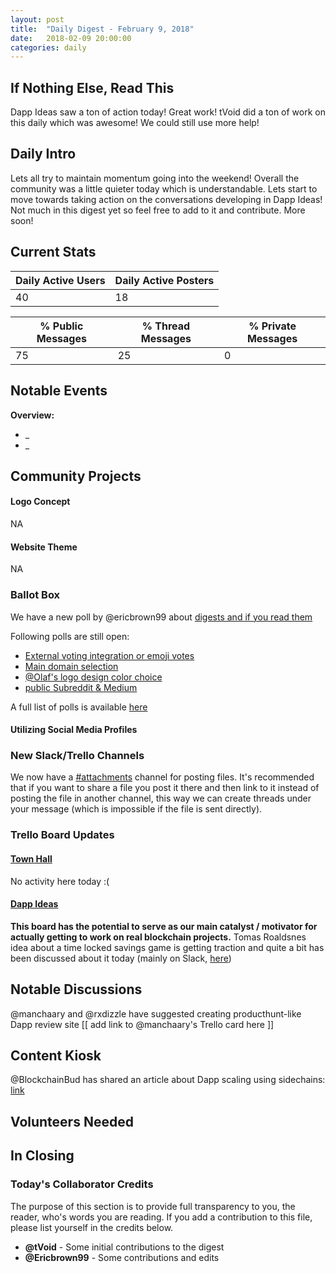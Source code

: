 ```yaml
---
layout: post
title:  "Daily Digest - February 9, 2018"
date:   2018-02-09 20:00:00
categories: daily
---
```

## If Nothing Else, Read This
Dapp Ideas saw a ton of action today! Great work! tVoid did a ton of work on this daily which was awesome! We could still use more help!

## Daily Intro
Lets all try to maintain momentum going into the weekend! Overall the community was a little quieter today which is understandable.  Lets start to move towards taking action on the conversations developing in Dapp Ideas!  Not much in this digest yet so feel free to add to it and contribute. More soon!

## Current Stats

| Daily Active Users | Daily Active Posters|
|--------------------|---------------------|
| 40 | 18   | 

| % Public Messages | % Thread Messages | % Private Messages |
|-------------------|-------------------|--------------------|
| 75 | 25 | 0  |


## Notable Events

**Overview:**

* _
* _

## Community Projects

#### Logo Concept
NA

#### Website Theme
NA

### Ballot Box
We have a new poll by @ericbrown99 about [digests and if you read them](https://dappsociety.slack.com/archives/C94SG4VK7/p1518182354000434)

Following polls are still open:
* [External voting integration or emoji votes](https://dappsociety.slack.com/archives/C94SG4VK7/p1517938181000786)
* [Main domain selection](https://dappsociety.slack.com/archives/C94SG4VK7/p1517949707000131)
* [@Olaf's logo design color choice](https://dappsociety.slack.com/files/U955F5K0F/F969J5ZS6/instasize_180208212202.png)
* [public Subreddit & Medium](https://dappsociety.slack.com/archives/C94SG4VK7/p1518053814000088)

A full list of polls is available [here](https://trello.com/c/CyOTAFX8)

#### Utilizing Social Media Profiles


### New  Slack/Trello Channels
We now have a [#attachments](https://dappsociety.slack.com/messages/C96PYAY6N) channel for posting files. It's recommended that if you want to share a file you post it there and then link to it instead of posting the file in another channel, this way we can create threads under your message (which is impossible if the file is sent directly).

### Trello Board Updates

#### [Town Hall](https://trello.com/b/Gpm7rwac/town-hall)
No activity here today :(

#### [Dapp Ideas](https://trello.com/b/UNFkVdpL/dapp-ideas)
**This board has the potential to serve as our main catalyst / motivator for actually getting to work on real blockchain projects.**
Tomas Roaldsnes idea about a time locked savings game is getting traction and quite a bit has been discussed about it today (mainly on Slack, [here](https://dappsociety.slack.com/files/U947MNU2X/F96661NDP/timecontractsavingsaccount_whitepaper.pdf))

## Notable Discussions
@manchaary and @rxdizzle have suggested creating producthunt-like Dapp review site [[ add link to @manchaary's Trello card here ]]

## Content Kiosk
@BlockchainBud has shared an article about Dapp scaling using sidechains: [link](https://medium.com/loom-network/dappchains-scaling-ethereum-dapps-through-sidechains-f99e51fff447)

## Volunteers Needed


## In Closing


### Today's Collaborator Credits
The purpose of this section is to provide full transparency to you, the reader, who's words you are reading. If you add a contribution to this file, please list yourself in the credits below.

* __@tVoid__ - Some initial contributions to the digest
* __@Ericbrown99__ - Some contributions and edits
